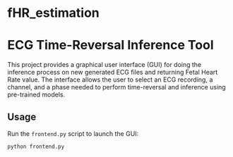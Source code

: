 # fHR_estimation

# ECG Time-Reversal Inference Tool

This project provides a graphical user interface (GUI) for doing the inference process on new generated ECG files and returning Fetal Heart Rate value. The interface allows the user to select an ECG recording, a channel, and a phase needed to perform time-reversal and inference using pre-trained models.

## Usage

Run the `frontend.py` script to launch the GUI:

```bash
python frontend.py
